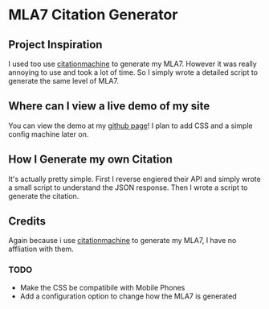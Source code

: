 # MLA7 Citation Generator

## Project Inspiration

I used too use [citationmachine](http://citationmachine.net/) to generate my MLA7. However it was really annoying to use and took a lot of time. So I simply wrote a detailed script to generate the same level of MLA7. 

## Where can I view a live demo of my site

You can view the demo at my [github page](https://fschatbot.github.io/MLA7/)! I plan to add CSS and a simple config machine later on.

## How I Generate my own Citation

It's actually pretty simple. First I reverse engiered their API and simply wrote a small script to understand the JSON response. Then I wrote a script to generate the citation.

## Credits

Again because i use [citationmachine](http://citationmachine.net/) to generate my MLA7, I have no affliation with them.

### TODO
- Make the CSS be compatibile with Mobile Phones
- Add a configuration option to change how the MLA7 is generated